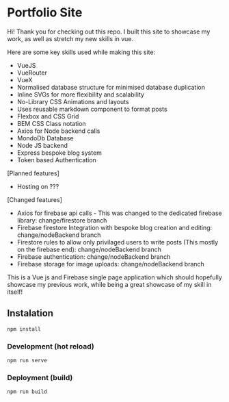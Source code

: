 # Portfolio Site

Hi! Thank you for checking out this repo.
I built this site to showcase my work, as well as stretch my new skills in vue.

Here are some key skills used while making this site:
* VueJS
* VueRouter
* VueX
* Normalised database structure for minimised database duplication
* Inline SVGs for more flexibility and scalability
* No-Library CSS Animations and layouts
* Uses reusable markdown component to format posts
* Flexbox and CSS Grid
* BEM CSS Class notation
* Axios for Node backend calls
* MondoDb Database
* Node JS backend
* Express bespoke blog system
* Token based Authentication

[Planned features]
* Hosting on ???

[Changed features]
* Axios for firebase api calls - This was changed to the dedicated firebase library: change/firestore branch
* Firebase firestore Integration with bespoke blog creation and editing: change/nodeBackend branch
* Firestore rules to allow only privilaged users to write posts (This mostly on the firebase end): change/nodeBackend branch
* Firebase authentication: change/nodeBackend branch
* Firebase storage for image uploads: change/nodeBackend branch

This is a Vue js and Firebase single page application which should hopefully showcase my previous work, while being a great showcase of my skill in itself!

## Instalation
`npm install`

### Development (hot reload)
`npm run serve`

### Deployment (build)
`npm run build`